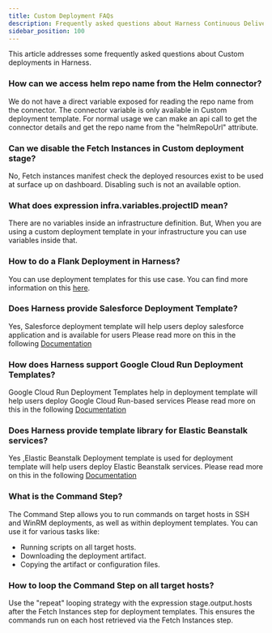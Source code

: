```yaml
---
title: Custom Deployment FAQs
description: Frequently asked questions about Harness Continuous Delivery & GitOps, specifically for the Custom Deployment swimlane.
sidebar_position: 100
---
```


This article addresses some frequently asked questions about Custom deployments in Harness.

### How can we access helm repo name from the Helm connector?

We do not have a direct variable exposed for reading the repo name from the connector. The connector variable is only available in Custom deployment template. For normal usage we can make an api call to get the connector details and get the repo name from the "helmRepoUrl" attribute.


### Can we disable the Fetch Instances in Custom deployment stage?

No, Fetch instances manifest check the deployed resources exist to be used at surface up on dashboard.
Disabling such is not an available option.


### What does expression infra.variables.projectID mean?

There are no variables inside an infrastructure definition. But, When you are using a custom deployment template in your infrastructure you can use variables inside that.


### How to do a Flank Deployment in Harness?

You can use deployment templates for this use case. You can find more information on this [here](https://developer.harness.io/docs/continuous-delivery/deploy-srv-diff-platforms/custom-deployment-tutorial/).


### Does Harness provide Salesforce Deployment Template?

Yes, Salesforce deployment template will help users deploy salesforce application and is available for users
Please read more on this in the following [Documentation](https://developer.harness.io/docs/continuous-delivery/deploy-srv-diff-platforms/custom-deployment-tutorial/#salesforce-deployment-template-support)


### How does Harness support Google Cloud Run Deployment Templates?

Google Cloud Run Deployment Templates help in deployment template will help users deploy Google Cloud Run-based services
Please read more on this in the following [Documentation](https://developer.harness.io/docs/continuous-delivery/deploy-srv-diff-platforms/custom-deployment-tutorial/#google-cloud-run-deployment-template)


### Does Harness provide template library for Elastic Beanstalk services?

Yes ,Elastic Beanstalk Deployment template is used for deployment template will help users deploy Elastic Beanstalk services.
Please read more on this in the following [Documentation](https://developer.harness.io/docs/continuous-delivery/deploy-srv-diff-platforms/custom-deployment-tutorial/#elastic-beanstalk---sample)


### What is the Command Step?

The Command Step allows you to run commands on target hosts in SSH and WinRM deployments, as well as within deployment templates. You can use it for various tasks like:

- Running scripts on all target hosts.
- Downloading the deployment artifact.
- Copying the artifact or configuration files.


### How to loop the Command Step on all target hosts?

Use the "repeat" looping strategy with the expression stage.output.hosts after the Fetch Instances step for deployment templates.
This ensures the commands run on each host retrieved via the Fetch Instances step.

